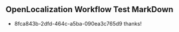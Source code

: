 ## OpenLocalization Workflow Test MarkDown

* 8fca843b-2dfd-464c-a5ba-090ea3c765d9 
thanks!



<!--HONumber=Jan16_HO2-->
